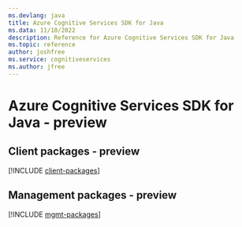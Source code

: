 ```yaml
---
ms.devlang: java
title: Azure Cognitive Services SDK for Java
ms.data: 11/10/2022
description: Reference for Azure Cognitive Services SDK for Java
ms.topic: reference
author: joshfree
ms.service: cognitiveservices
ms.author: jfree
---
```

# Azure Cognitive Services SDK for Java - preview

## Client packages - preview
[!INCLUDE [client-packages](cognitive-services-client-index.md)]
## Management packages - preview
[!INCLUDE [mgmt-packages](cognitive-services-mgmt-index.md)]